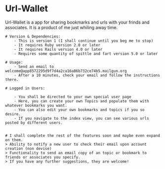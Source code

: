# Url-Wallet
Url-Wallet is a app for sharing bookmarks and urls with your frinds and associates. It is a product of me just whiling away time. 

    # Version & Dependencies:
        - This is version 1 (I shall continue until you beg me to stop)
        - It requires Ruby version 2.0 or later
        - It requires Rails version 4.0 or later
        - Requires some quantity of spittle and fart version 5.0 or later
    
    # Usage:
        - Send an email to welcome@app8572295d9f7d4a2ca16a86b732ce74b5.mailgun.org
        - After a 10 minutes, check your email and follow the instructions there.
    
    # Logged in Users:
    
        - You shall be directed to your own special user page
        - Here, you can create your own Topics and populate them with whatever bookmarks you want.
        - You can also edit your own bookmarks and topics if you so desire.
        - If you navigate to the index view, you can see various urls posted by different users.
        
 
    # I shall complete the rest of the features soon and maybe even expand on them.
    > Ability to notify a new user to check their email upon account creation (non devise)
    > Functionality to send an email copy of an topic or bookmark to friends or associates you specify.
    > If you have any further suggestions, they are welcome!